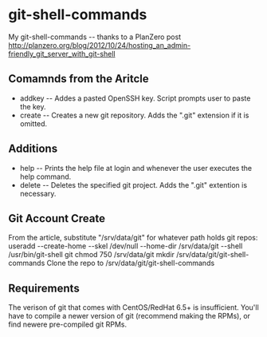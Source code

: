 git-shell-commands
==================

My git-shell-commands -- thanks to a PlanZero post
http://planzero.org/blog/2012/10/24/hosting_an_admin-friendly_git_server_with_git-shell

Comamnds from the Aritcle
-------------------------
* addkey -- Addes a pasted OpenSSH key.  Script prompts user to paste the key.
* create -- Creates a new git repository.  Adds the ".git" extension if it is omitted.

Additions
---------
* help -- Prints the help file at login and whenever the user executes the help command.
* delete -- Deletes the specified git project.  Adds the ".git" extention is necessary.

Git Account Create
------------------
From the article, substitute "/srv/data/git" for whatever path holds git repos:
useradd --create-home --skel /dev/null --home-dir /srv/data/git --shell /usr/bin/git-shell git
chmod 750 /srv/data/git
mkdir /srv/data/git/git-shell-commands
Clone the repo to /srv/data/git/git-shell-commands

Requirements
------------
The verison of git that comes with CentOS/RedHat 6.5+ is insufficient.  You'll have to compile a newer
version of git (recommend making the RPMs), or find newere pre-compiled git RPMs.


